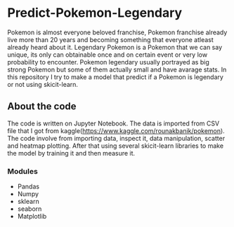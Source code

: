 # Predict-Pokemon-Legendary
Pokemon is almost everyone beloved franchise, Pokemon franchise already live more than 20 years and becoming something that everyone atleast already heard about it. Legendary Pokemon is a Pokemon that we can say unique, its only can obtainable once and on certain event or very low probability to encounter. Pokemon legendary usually portrayed as big strong Pokemon but some of them actually small and have avarage stats. In this repository I try to make a model that predict if a Pokemon is legendary or not using skicit-learn.

## About the code
The code is written on Jupyter Notebook. The data is imported from CSV file that I got from kaggle(https://www.kaggle.com/rounakbanik/pokemon). The code involve from importing data, inspect it, data manipulation, scatter and heatmap plotting. After that using several skicit-learn libraries to make the model by training it and then measure it.

### Modules
- Pandas
- Numpy
- sklearn
- seaborn
- Matplotlib
